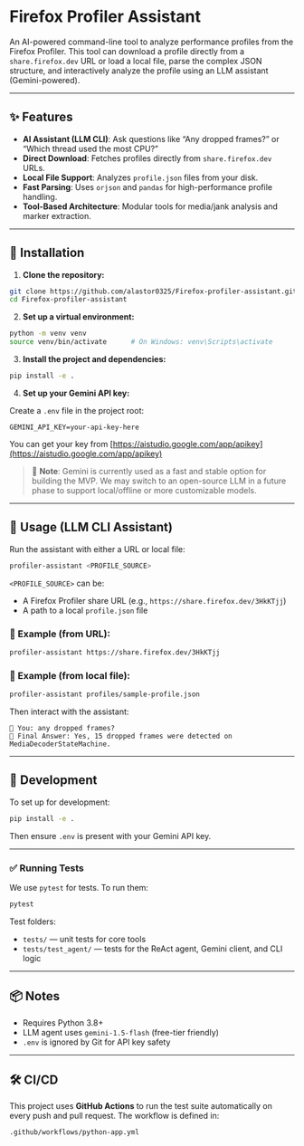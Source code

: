 # Firefox Profiler Assistant

An AI-powered command-line tool to analyze performance profiles from the Firefox Profiler. This tool can download a profile directly from a `share.firefox.dev` URL or load a local file, parse the complex JSON structure, and interactively analyze the profile using an LLM assistant (Gemini-powered).

---

## ✨ Features

- **AI Assistant (LLM CLI)**: Ask questions like “Any dropped frames?” or “Which thread used the most CPU?”
- **Direct Download**: Fetches profiles directly from `share.firefox.dev` URLs.
- **Local File Support**: Analyzes `profile.json` files from your disk.
- **Fast Parsing**: Uses `orjson` and `pandas` for high-performance profile handling.
- **Tool-Based Architecture**: Modular tools for media/jank analysis and marker extraction.

---

## 🚀 Installation

1. **Clone the repository:**

```bash
git clone https://github.com/alastor0325/Firefox-profiler-assistant.git
cd Firefox-profiler-assistant
```

2. **Set up a virtual environment:**

```bash
python -m venv venv
source venv/bin/activate      # On Windows: venv\Scripts\activate
```

3. **Install the project and dependencies:**

```bash
pip install -e .
```

4. **Set up your Gemini API key:**

Create a `.env` file in the project root:

```
GEMINI_API_KEY=your-api-key-here
```

You can get your key from [https://aistudio.google.com/app/apikey](https://aistudio.google.com/app/apikey)

> 🧪 **Note**: Gemini is currently used as a fast and stable option for building the MVP. We may switch to an open-source LLM in a future phase to support local/offline or more customizable models.

---

## 🧠 Usage (LLM CLI Assistant)

Run the assistant with either a URL or local file:

```bash
profiler-assistant <PROFILE_SOURCE>
```

`<PROFILE_SOURCE>` can be:

- A Firefox Profiler share URL (e.g., `https://share.firefox.dev/3HkKTjj`)
- A path to a local `profile.json` file

### 🔹 Example (from URL):

```bash
profiler-assistant https://share.firefox.dev/3HkKTjj
```

### 🔹 Example (from local file):

```bash
profiler-assistant profiles/sample-profile.json
```

Then interact with the assistant:

```text
👤 You: any dropped frames?
🤖 Final Answer: Yes, 15 dropped frames were detected on MediaDecoderStateMachine.
```

---

## 🧪 Development

To set up for development:

```bash
pip install -e .
```

Then ensure `.env` is present with your Gemini API key.

---

### ✅ Running Tests

We use `pytest` for tests. To run them:

```bash
pytest
```

Test folders:
- `tests/` — unit tests for core tools
- `tests/test_agent/` — tests for the ReAct agent, Gemini client, and CLI logic

---

## 📦 Notes

- Requires Python 3.8+
- LLM agent uses `gemini-1.5-flash` (free-tier friendly)
- `.env` is ignored by Git for API key safety

---

## 🛠 CI/CD

This project uses **GitHub Actions** to run the test suite automatically on every push and pull request. The workflow is defined in:

```
.github/workflows/python-app.yml
```
